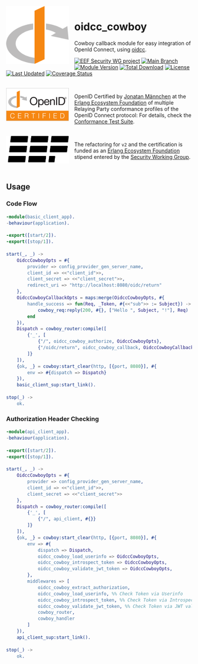 <div style="margin-right: 15px; float: left;">
  <img
    align="left"
    src="assets/logo.svg"
    alt="OpenID Connect Logo"
    width="170px"
  />
</div>

# oidcc_cowboy

Cowboy callback module for easy integration of OpenId Connect, using [oidcc](https://github.com/erlef/oidcc).

[![EEF Security WG project](https://img.shields.io/badge/EEF-Security-black)](https://github.com/erlef/security-wg)
[![Main Branch](https://github.com/erlef/oidcc_cowboy/actions/workflows/branch_main.yml/badge.svg?branch=main)](https://github.com/erlef/oidcc_cowboy/actions/workflows/branch_main.yml)
[![Module Version](https://img.shields.io/hexpm/v/oidcc_cowboy.svg)](https://hex.pm/packages/oidcc_cowboy)
[![Total Download](https://img.shields.io/hexpm/dt/oidcc_cowboy.svg)](https://hex.pm/packages/oidcc_cowboy)
[![License](https://img.shields.io/hexpm/l/oidcc_cowboy.svg)](https://github.com/erlef/oidcc_cowboy/blob/main/LICENSE)
[![Last Updated](https://img.shields.io/github/last-commit/erlef/oidcc_cowboy.svg)](https://github.com/erlef/oidcc_cowboy/commits/master)
[![Coverage Status](https://coveralls.io/repos/github/erlef/oidcc_cowboy/badge.svg?branch=main)](https://coveralls.io/github/erlef/oidcc_cowboy?branch=main)

<br clear="left"/>

<picture style="margin-right: 15px; float: left;">
  <source
    media="(prefers-color-scheme: dark)"
    srcset="assets/certified-dark.svg"
    width="170px"
    align="left"
  />
  <source
    media="(prefers-color-scheme: light)"
    srcset="assets/certified-light.svg"
    width="170px"
    align="left"
  />
  <img
    src="assets/certified-light.svg"
    alt="OpenID Connect Certified Logo"
    width="170px"
    align="left"
  />
</picture>

OpenID Certified by [Jonatan Männchen](https://github.com/maennchen) at the
[Erlang Ecosystem Foundation](https://github.com/erlef) of multiple Relaying
Party conformance profiles of the OpenID Connect protocol:
For details, check the
[Conformance Test Suite](https://github.com/erlef/oidcc_conformance).

<br clear="left"/>

<picture style="margin-right: 15px; float: left;">
  <source
    media="(prefers-color-scheme: dark)"
    srcset="assets/erlef-logo-dark.svg"
    width="170px"
    align="left"
  />
  <source
    media="(prefers-color-scheme: light)"
    srcset="assets/erlef-logo-light.svg"
    width="170px"
    align="left"
  />
  <img
    src="assets/erlef-logo-light.svg"
    alt="Erlang Ecosystem Foundation Logo"
    width="170px"
    align="left"
  />
</picture>

The refactoring for `v2` and the certification is funded as an
[Erlang Ecosystem Foundation](https://erlef.org/) stipend entered by the
[Security Working Group](https://erlef.org/wg/security).

<br clear="left"/>

## Usage

### Code Flow

```erlang
-module(basic_client_app).
-behaviour(application).

-export([start/2]).
-export([stop/1]).

start(_, _) ->
    OidccCowboyOpts = #{
        provider => config_provider_gen_server_name,
        client_id => <<"client_id">>,
        client_secret => <<"client_secret">>,
        redirect_uri => "http://localhost:8080/oidc/return"
    },
    OidccCowboyCallbackOpts = maps:merge(OidccCowboyOpts, #{
        handle_success => fun(Req, _Token, #{<<"sub">> := Subject}) ->
            cowboy_req:reply(200, #{}, ["Hello ", Subject, "!"], Req)
        end
    }),
    Dispatch = cowboy_router:compile([
        {'_', [
            {"/", oidcc_cowboy_authorize, OidccCowboyOpts},
            {"/oidc/return", oidcc_cowboy_callback, OidccCowboyCallbackOpts}
        ]}
    ]),
    {ok, _} = cowboy:start_clear(http, [{port, 8080}], #{
        env => #{dispatch => Dispatch}
    }),
    basic_client_sup:start_link().

stop(_) ->
    ok.
```

### Authorization Header Checking

```erlang
-module(api_client_app).
-behaviour(application).

-export([start/2]).
-export([stop/1]).

start(_, _) ->
    OidccCowboyOpts = #{
        provider => config_provider_gen_server_name,
        client_id => <<"client_id">>,
        client_secret => <<"client_secret">>
    },
    Dispatch = cowboy_router:compile([
        {'_', [
            {"/", api_client, #{}}
        ]}
    ]),
    {ok, _} = cowboy:start_clear(http, [{port, 8080}], #{
        env => #{
            dispatch => Dispatch,
            oidcc_cowboy_load_userinfo => OidccCowboyOpts,
            oidcc_cowboy_introspect_token => OidccCowboyOpts,
            oidcc_cowboy_validate_jwt_token => OidccCowboyOpts,
        },
        middlewares => [
            oidcc_cowboy_extract_authorization,
            oidcc_cowboy_load_userinfo, %% Check Token via Userinfo
            oidcc_cowboy_introspect_token, %% Check Token via Introspection
            oidcc_cowboy_validate_jwt_token, %% Check Token via JWT validation
            cowboy_router,
            cowboy_handler
        ]
    }),
    api_client_sup:start_link().

stop(_) ->
    ok.
```